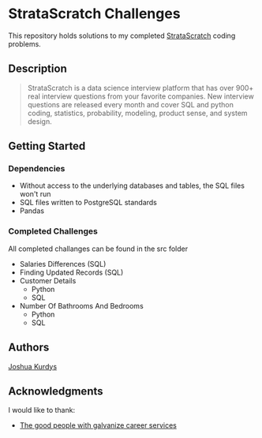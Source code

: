 # StrataScratch Challenges

This repository holds solutions to my completed [StrataScratch](https://platform.stratascratch.com/user/jkurdys) coding problems.

## Description

>StrataScratch is a data science interview platform that has over 900+ real interview questions from your favorite companies. New interview questions are released every month and cover SQL and python coding, statistics, probability, modeling, product sense, and system design.

## Getting Started

### Dependencies

* Without access to the underlying databases and tables, the SQL files won't run
* SQL files written to PostgreSQL standards
* Pandas

### Completed Challenges

All completed challanges can be found in the src folder

* Salaries Differences (SQL)
* Finding Updated Records (SQL)
* Customer Details
    * Python
    * SQL
* Number Of Bathrooms And Bedrooms
    * Python
    * SQL

<!-- ### Installing

* How/where to download your program
* Any modifications needed to be made to files/folders

### Executing program

* How to run the program
* Step-by-step bullets
```
code blocks for commands
```

## Help

Any advise for common problems or issues.
```
command to run if program contains helper info
``` -->

## Authors

[Joshua Kurdys](https://www.linkedin.com/in/joshua-kurdys/)

<!-- ## Version History

* 0.2
    * Various bug fixes and optimizations
    * See [commit change]() or See [release history]()
* 0.1
    * Initial Release

## License

This project is licensed under the [NAME HERE] License - see the LICENSE.md file for details -->

## Acknowledgments

I would like to thank:
* [The good people with galvanize career services](https://www.galvanize.com/)
